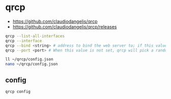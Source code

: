 # qrcp

* https://github.com/claudiodangelis/qrcp
* https://github.com/claudiodangelis/qrcp/releases

```sh
qrcp --list-all-interfaces
qrcp --interface
qrcp --bind <string> # address to bind the web server to; if this value is set, the --interface parameter is ignored
qrcp --port <port> # When this value is not set, qrcp will pick a random port at any launch.
```

```sh
ll ~/qrcp/config.json
nano ~/qrcp/config.json
```

## config

```sh
qrcp config
```

